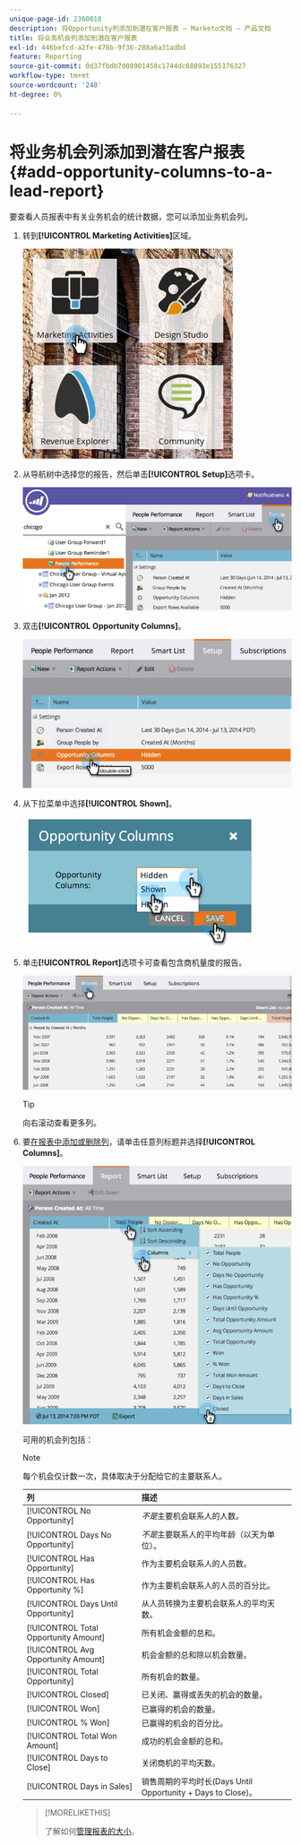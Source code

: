 ```yaml
---
unique-page-id: 2360018
description: 将Opportunity列添加到潜在客户报表 — Marketo文档 — 产品文档
title: 将业务机会列添加到潜在客户报表
exl-id: 446befcd-a2fe-478b-9f36-288a6a31adbd
feature: Reporting
source-git-commit: 0d37fbdb7d08901458c1744dc68893e155176327
workflow-type: tm+mt
source-wordcount: '240'
ht-degree: 0%

---
```


# 将业务机会列添加到潜在客户报表 {#add-opportunity-columns-to-a-lead-report}

要查看人员报表中有关业务机会的统计数据，您可以添加业务机会列。

1. 转到&#x200B;**[!UICONTROL Marketing Activities]**&#x200B;区域。

   ![](assets/ma.png)

1. 从导航树中选择您的报告，然后单击&#x200B;**[!UICONTROL Setup]**&#x200B;选项卡。

   ![](assets/two.png)

1. 双击&#x200B;**[!UICONTROL Opportunity Columns]**。

   ![](assets/three.png)

1. 从下拉菜单中选择&#x200B;**[!UICONTROL Shown]**。

   ![](assets/image2014-9-16-12-3a50-3a33.png)

1. 单击&#x200B;**[!UICONTROL Report]**&#x200B;选项卡可查看包含商机量度的报告。

   ![](assets/five.png)

   >[!TIP]
   >
   >向右滚动查看更多列。

1. 要[在报表中添加或删除列](/help/marketo/product-docs/reporting/basic-reporting/editing-reports/select-report-columns.md)，请单击任意列标题并选择&#x200B;**[!UICONTROL Columns]**。

   ![](assets/six.png)

   可用的机会列包括：

   >[!NOTE]
   >
   >每个机会仅计数一次，具体取决于分配给它的主要联系人。

   | 列 | 描述 |
   |---|---|
   | [!UICONTROL No Opportunity] | *不是*&#x200B;主要机会联系人的人数。 |
   | [!UICONTROL Days No Opportunity] | *不是*&#x200B;主要联系人的平均年龄（以天为单位）。 |
   | [!UICONTROL Has Opportunity] | 作为主要机会联系人的人员数。 |
   | [!UICONTROL Has Opportunity %] | 作为主要机会联系人的人员的百分比。 |
   | [!UICONTROL Days Until Opportunity] | 从人员转换为主要机会联系人的平均天数。 |
   | [!UICONTROL Total Opportunity Amount] | 所有机会金额的总和。 |
   | [!UICONTROL Avg Opportunity Amount] | 机会金额的总和除以机会数量。 |
   | [!UICONTROL Total Opportunity] | 所有机会的数量。 |
   | [!UICONTROL Closed] | 已关闭、赢得或丢失的机会的数量。 |
   | [!UICONTROL Won] | 已赢得的机会的数量。 |
   | [!UICONTROL % Won] | 已赢得的机会的百分比。 |
   | [!UICONTROL Total Won Amount] | 成功的机会金额的总和。 |
   | [!UICONTROL Days to Close] | 关闭商机的平均天数。 |
   | [!UICONTROL Days in Sales] | 销售周期的平均时长(Days Until Opportunity + Days to Close)。 |

   >[!MORELIKETHIS]
   >
   >了解如何[管理报表的大小](/help/marketo/product-docs/reporting/basic-reporting/editing-reports/configure-report-size.md)。
